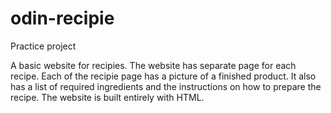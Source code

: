 # odin-recipie
Practice project

A basic website for recipies. The website has separate page for each recipe. Each of the recipie page has a picture of a finished product.
It also has a list of required ingredients and the instructions on
how to prepare the recipe. The website is built entirely with HTML.